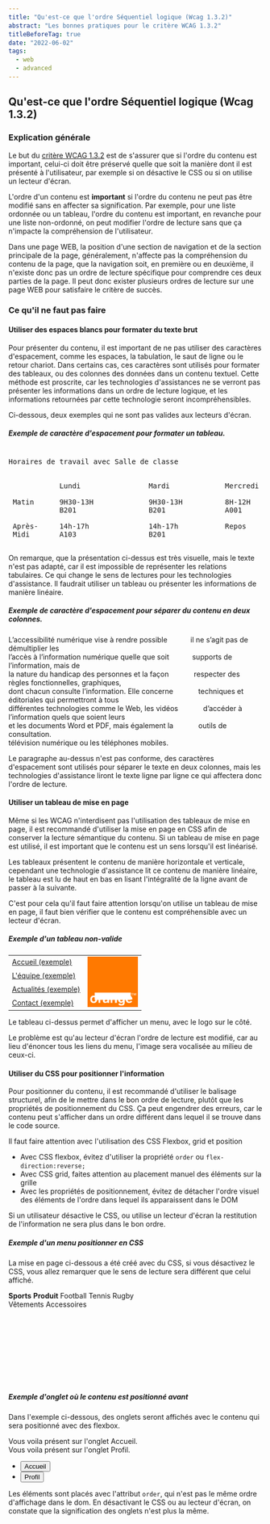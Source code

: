 ```yaml
---
title: "Qu'est-ce que l'ordre Séquentiel logique (Wcag 1.3.2)"
abstract: "Les bonnes pratiques pour le critère WCAG 1.3.2"
titleBeforeTag: true
date: "2022-06-02"
tags:
  - web
  - advanced
---
```


## Qu'est-ce que l'ordre Séquentiel logique (Wcag 1.3.2)

### Explication générale

Le but du  [critère WCAG 1.3.2](https://www.w3.org/WAI/WCAG21/Understanding/meaningful-sequence) est de s'assurer que si l'ordre du contenu est important, celui-ci doit être préservé quelle que soit la manière dont il est présenté à l'utilisateur, par exemple si on désactive le CSS ou si on utilise un lecteur d'écran.

L'ordre d'un contenu est <strong>important</strong> si l'ordre du contenu ne peut pas être modifié sans en affecter sa signification.
Par exemple, pour une liste ordonnée ou un tableau, l'ordre du contenu est important, en revanche pour une liste non-ordonné, on peut modifier l'ordre de lecture sans que ça n'impacte la compréhension de l'utilisateur.

Dans une page WEB, la position d'une section de navigation et de la section principale de la page, généralement, n'affecte pas la compréhension du contenu de la page, que la navigation soit, en première ou en deuxième, il n'existe donc pas un ordre de lecture spécifique pour comprendre ces deux parties de la page.
Il peut donc exister plusieurs ordres de lecture sur une page WEB pour satisfaire le critère de succès.


### Ce qu'il ne faut pas faire

#### Utiliser des espaces blancs pour formater du texte brut

Pour présenter du contenu, il est important de ne pas utiliser des caractères d'espacement, comme les espaces, la tabulation, le saut de ligne ou le retour chariot.
Dans certains cas, ces caractères sont utilisés pour formater des tableaux, ou des colonnes des données dans un contenu textuel. Cette méthode est proscrite, car les technologies d'assistances ne se verront pas présenter les informations dans un ordre de lecture logique, et les informations retournées par cette technologie seront incompréhensibles.


Ci-dessous, deux exemples qui ne sont pas valides aux lecteurs d'écran.

##### Exemple de caractère d'espacement pour formater un tableau.

<pre class="border border-light">

Horaires de travail avec Salle de classe
 
                                                         
            Lundi                Mardi             Mercredi     

 Matin      9H30-13H             9H30-13H          8H-12H     
            B201                 B201              A001

 Après-     14h-17h              14h-17h           Repos
 Midi       A103                 B201

</pre>

On remarque, que la présentation ci-dessus est très visuelle, mais le texte n'est pas adapté, car il est impossible de représenter les relations tabulaires.
Ce qui change le sens de lectures pour les technologies d'assistance. Il faudrait utiliser un tableau ou présenter les informations de manière linéaire.

##### Exemple de caractère d'espacement pour séparer du contenu en deux colonnes.

<p class="border border-light">
L’accessibilité numérique vise à rendre possible &emsp;&emsp;&emsp;il ne s’agit pas de démultiplier les <br/>
l’accès à l’information numérique quelle que soit &emsp;&emsp;&emsp;supports de l’information, mais de<br/>
la nature du handicap des personnes et la façon &emsp;&emsp;&emsp; respecter des règles fonctionnelles, graphiques,  <br/>
dont chacun consulte l’information. Elle concerne &emsp;&emsp;&emsp; techniques et éditoriales qui permettront à tous <br/>
différentes technologies comme le Web, les vidéos &emsp;&emsp;&emsp; d’accéder à l’information quels que soient leurs <br/>
et les documents Word et PDF, mais également la &emsp;&emsp;&emsp; outils de consultation. <br/>
télévision numérique ou les téléphones mobiles. &emsp;&emsp;&emsp;
</p>

Le paragraphe au-dessus n'est pas conforme, des caractères d'espacement sont utilisés pour séparer le texte en deux colonnes, mais les technologies d'assistance liront le texte ligne par ligne ce qui affectera donc l'ordre de lecture.

#### Utiliser un tableau de mise en page

Même si les WCAG n'interdisent pas l'utilisation des tableaux de mise en page, il est recommandé d'utiliser la mise en page en CSS afin de conserver la lecture sémantique du contenu. Si un tableau de mise en page est utilisé, il est important que le contenu est un sens lorsqu'il est linéarisé.

Les tableaux présentent le contenu de manière horizontale et verticale, cependant une technologie d'assistance lit ce contenu de manière linéaire, le tableau est lu de haut en bas en lisant l'intégralité de la ligne avant de passer à la suivante.

C'est pour cela qu'il faut faire attention lorsqu'on utilise un tableau de mise en page, il faut bien vérifier que le contenu est compréhensible avec un lecteur d'écran.

##### Exemple d'un tableau non-valide

<table role="presentation" class="m-2 border border-light">
  <tr>
    <td><a href="#">Accueil <span class="visually-hidden">(exemple)</span></a></td>
    <td rowspan="4"><img src="/assets/images/orange-logo.svg" alt="exemple logo" width="100" height="100
    "></td>
  </tr>
  <tr>
    <td><a href="#">L'équipe <span class="visually-hidden">(exemple)</span></a></td>
  </tr>
  <tr>
    <td><a href="#">Actualités <span class="visually-hidden">(exemple)</span></a></td>
  </tr>
  <tr>
    <td><a href="#">Contact <span class="visually-hidden">(exemple)</span></a></td>
  </tr>
</table>

Le tableau ci-dessus permet d'afficher un menu, avec le logo sur le côté.

Le problème est qu'au lecteur d'écran l'ordre de lecture est modifié, car au lieu d'énoncer tous les liens du menu, l'image sera vocalisée au milieu de ceux-ci.

#### Utiliser du CSS pour positionner l'information

Pour positionner du contenu, il est recommandé d'utiliser le balisage structurel, afin de le mettre dans le bon ordre de lecture, plutôt que les propriétés de positionnement du CSS. Ça peut engendrer des erreurs, car le contenu peut s'afficher dans un ordre différent dans lequel il se trouve dans le code source.

Il faut faire attention avec l'utilisation des CSS Flexbox, grid et position

<ul>
  <li>Avec CSS flexbox, évitez d'utiliser la propriété <span lang="en"><code>order</code></span> ou <span lang="en"><code>flex-direction:reverse;</code></span></li>
  <li>Avec CSS grid, faites attention au placement manuel des éléments sur la grille</li>
  <li>Avec les propriétés de positionnement, évitez de détacher l'ordre visuel des éléments de l'ordre dans lequel ils apparaissent dans le DOM</li>
</ul>

Si un utilisateur désactive le CSS, ou utilise un lecteur d'écran la restitution de l'information ne sera plus dans le bon ordre.

##### Exemple d'un menu positionner en CSS

La mise en page ci-dessous a été créé avec du CSS, si vous désactivez le CSS, vous allez remarquer que le sens de lecture sera différent que celui affiché.

<div class="border border-light position-relative mb-3" style="width: 320px;height:180px">      
     <span class="position-absolute top-0 start-0"><strong>Sports</strong></span>       
     <span class="position-absolute top-0 end-0"><strong>Produit</strong></span>       
     <span class="position-absolute top-50 start-0">Football</span>       
     <span class="position-absolute start-0" style="top:75%!important">Tennis</span>       
     <span class="position-absolute start-0" style="top:90%!important">Rugby</span>       
     <span class="position-absolute top-50 end-0">Vêtements</span>       
     <span class="position-absolute end-0" style="top:75%!important">Accessoires</span>
</div>



##### Exemple d'onglet où le contenu est positionné avant

Dans l'exemple ci-dessous, des onglets seront affichés avec le contenu qui sera positionné avec des flexbox.

<div class="d-flex flex-column mb-3">
  <div class="tab-content order-2" id="myTabContent">
    <div class="tab-pane fade show active" id="home" role="tabpanel" aria-labelledby="home-tab">Vous voila présent sur l'onglet Accueil. </div>
    <div class="tab-pane fade" id="profile" role="tabpanel" aria-labelledby="profile-tab">Vous voila présent sur l'onglet Profil.</div>
  </div>
  <ul class="nav nav-tabs order-1" id="myTab" role="tablist">
    <li class="nav-item" role="presentation">
      <button class="nav-link active" id="home-tab" data-bs-toggle="tab" data-bs-target="#home" type="button" role="tab" aria-controls="home" aria-selected="true">Accueil</button>
    </li>
    <li class="nav-item" role="presentation">
      <button class="nav-link" id="profile-tab" data-bs-toggle="tab" data-bs-target="#profile" type="button" role="tab" aria-controls="profile" aria-selected="false">Profil</button>
    </li>
  </ul>
</div>

Les éléments sont placés avec l'attribut <span lang="en"><code>order</code></span>, qui n'est pas le même ordre d'affichage dans le dom.
En désactivant le CSS ou au lecteur d'écran, on constate que la signification des onglets n'est plus la même.

